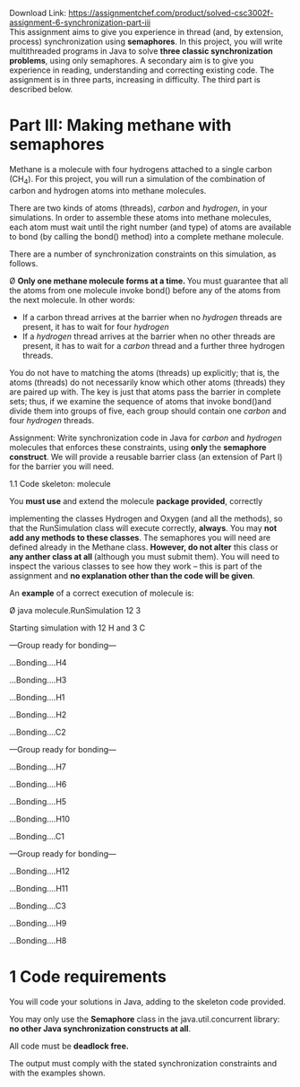 Download Link: https://assignmentchef.com/product/solved-csc3002f-assignment-6-synchronization-part-iii
<br>
This assignment aims to give you experience in thread (and, by extension, process) synchronization using <strong>semaphores</strong>. In this project, you will write multithreaded programs in Java to solve <strong>three classic synchronization problems</strong>, using only semaphores.  A secondary aim is to give you experience in reading, understanding and correcting existing code.  The assignment is in three parts, increasing in difficulty.  The third part is described below.

<h1>Part III: Making methane with semaphores</h1>

Methane is a molecule with four hydrogens attached to a single carbon (CH<sub>4</sub>). For this project, you will run a simulation of the combination of carbon and hydrogen atoms into methane molecules.

There are two kinds of atoms (threads), <em>carbon</em> and <em>hydrogen</em>, in your simulations. In order to assemble these atoms into methane molecules, each atom must wait until the right number (and type) of atoms are available to bond (by calling the bond() method) into a complete methane molecule.

There are a number of synchronization constraints on this simulation, as follows.

Ø <strong>Only one methane molecule forms at a time.  </strong>You must guarantee that all the atoms from one molecule invoke bond() before any of the atoms from the next molecule.<strong>  </strong>In other words:

<ul>

 <li>If a carbon thread arrives at the barrier when no <em>hydrogen</em> threads are present, it has to wait for four <em>hydrogen</em></li>

 <li>If a <em>hydrogen</em> thread arrives at the barrier when no other threads are present, it has to wait for a <em>carbon</em> thread and a further three hydrogen threads.</li>

</ul>

You do not have to matching the atoms (threads) up explicitly; that is, the atoms (threads) do not necessarily know which other atoms (threads) they are paired up with. The key is just that atoms pass the barrier in complete sets; thus, if we examine the sequence of atoms that invoke bond()and divide them into groups of five, each group should contain one <em>carbon</em> and four <em>hydrogen</em> threads.

Assignment: Write synchronization code in Java for <em>carbon</em> and <em>hydrogen</em> molecules that enforces these constraints, using <strong>only </strong>the <strong>semaphore construct</strong>. We will  provide a reusable barrier class (an extension of Part I) for the barrier you will need.

1.1 Code skeleton: molecule

You <strong>must use</strong> and extend the molecule <strong>package provided</strong>, correctly

implementing the classes Hydrogen and Oxygen (and all the methods), so that the        RunSimulation class will execute correctly, <strong>always</strong>.   You may <strong>not add any methods to these classes</strong>. The semaphores you will need are defined already in the Methane class.  <strong>However, do not alter</strong> this class or <strong>any anther class at all </strong>(although you must submit them).  You will need to inspect the various classes to see how they work – this is part of the assignment and <strong>no explanation other than the code will be given</strong>.

An <strong>example</strong> of a correct execution of            molecule     is:

Ø java       molecule.RunSimulation       12        3

Starting simulation with 12 H and 3 C

—Group ready for bonding—

…Bonding….H4

…Bonding….H3

…Bonding….H1

…Bonding….H2

…Bonding….C2

—Group ready for bonding—

…Bonding….H7

…Bonding….H6

…Bonding….H5

…Bonding….H10

…Bonding….C1

—Group ready for bonding—

…Bonding….H12

…Bonding….H11

…Bonding….C3

…Bonding….H9

…Bonding….H8




<h1>1         Code requirements</h1>

You will code your solutions in Java, adding to the skeleton code provided.

You may only use the <strong>Semaphore</strong> class in the java.util.concurrent library: <strong>no other Java synchronization constructs at all</strong>.

All code must be <strong>deadlock free. </strong>

The output must comply with the stated synchronization constraints and with the examples shown.